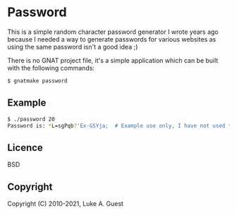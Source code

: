 # Password

This is a simple random character password generator I wrote years ago because I needed a way to generate passwords for various websites as using the same password isn't a good idea ;)

There is no GNAT project file, it's a simple application which can be built with the following commands:

```bash
$ gnatmake password
```

## Example

```bash
$ ./password 20
Password is: *L=sgPqb?'Ex-GSYja;  # Example use only, I have not used this.
```

## Licence

BSD

## Copyright

Copyright (C) 2010-2021, Luke A. Guest

